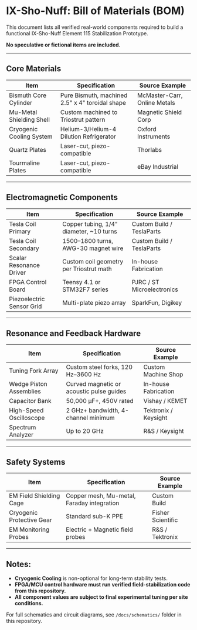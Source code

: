 # IX-Sho-Nuff: Bill of Materials (BOM)

This document lists all verified real-world components required to build a functional IX-Sho-Nuff Element 115 Stabilization Prototype.

**No speculative or fictional items are included.**

---

## Core Materials

| Item                                | Specification                                  | Source Example            |
|-------------------------------------|------------------------------------------------|--------------------------|
| Bismuth Core Cylinder               | Pure Bismuth, machined 2.5" x 4" toroidal shape | McMaster-Carr, Online Metals |
| Mu-Metal Shielding Shell            | Custom machined to Triostrut pattern            | Magnetic Shield Corp     |
| Cryogenic Cooling System            | Helium-3/Helium-4 Dilution Refrigerator         | Oxford Instruments       |
| Quartz Plates                       | Laser-cut, piezo-compatible                     | Thorlabs                 |
| Tourmaline Plates                   | Laser-cut, piezo-compatible                     | eBay Industrial          |

---

## Electromagnetic Components

| Item                                | Specification                                  | Source Example            |
|-------------------------------------|------------------------------------------------|--------------------------|
| Tesla Coil Primary                  | Copper tubing, 1/4" diameter, ~10 turns        | Custom Build / TeslaParts |
| Tesla Coil Secondary                | 1500–1800 turns, AWG-30 magnet wire            | Custom Build / TeslaParts |
| Scalar Resonance Driver             | Custom coil geometry per Triostrut math         | In-house Fabrication      |
| FPGA Control Board                  | Teensy 4.1 or STM32F7 series                    | PJRC / ST Microelectronics |
| Piezoelectric Sensor Grid           | Multi-plate piezo array                         | SparkFun, Digikey         |

---

## Resonance and Feedback Hardware

| Item                                | Specification                                  | Source Example            |
|-------------------------------------|------------------------------------------------|--------------------------|
| Tuning Fork Array                   | Custom steel forks, 120 Hz–3600 Hz              | Custom Machine Shop       |
| Wedge Piston Assemblies             | Curved magnetic or acoustic pulse guides        | In-house Fabrication      |
| Capacitor Bank                      | 50,000 µF+, 450V rated                          | Vishay / KEMET            |
| High-Speed Oscilloscope             | 2 GHz+ bandwidth, 4-channel minimum             | Tektronix / Keysight      |
| Spectrum Analyzer                   | Up to 20 GHz                                   | R&S / Keysight            |

---

## Safety Systems

| Item                                | Specification                                  | Source Example            |
|-------------------------------------|------------------------------------------------|--------------------------|
| EM Field Shielding Cage             | Copper mesh, Mu-metal, Faraday integration      | Custom Build              |
| Cryogenic Protective Gear           | Standard sub-K PPE                              | Fisher Scientific         |
| EM Monitoring Probes                | Electric + Magnetic field probes                | R&S / Tektronix           |

---

## Notes:

- **Cryogenic Cooling** is non-optional for long-term stability tests.
- **FPGA/MCU control hardware must run verified field-stabilization code from this repository.**
- **All component values are subject to final experimental tuning per site conditions.**

For full schematics and circuit diagrams, see `/docs/schematics/` folder in this repository.
